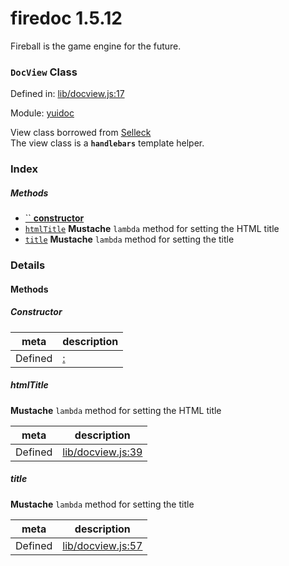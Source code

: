 
# firedoc 1.5.12

Fireball is the game engine for the future.

### `DocView` Class


Defined in: [lib/docview.js:17](../files/lib/docview.js.js)

Module: [yuidoc](../modules/yuidoc.md)




View class borrowed from [Selleck](https://github.com/rgrove/selleck)  
The view class is a **`handlebars`** template helper.

### Index



##### Methods

  - [`` **constructor**](#) 
  - [`htmlTitle`](#method-htmltitle) **Mustache** `lambda` method for setting the HTML title
  - [`title`](#method-title) **Mustache** `lambda` method for setting the title





### Details




<!-- Method Block -->
#### Methods

##### Constructor

##### 



| meta | description |
|------|-------------|
| Defined | [:]() |



##### htmlTitle

**Mustache** `lambda` method for setting the HTML title

| meta | description |
|------|-------------|
| Defined | [lib/docview.js:39](../files/lib_docview.js.md#l39) |



##### title

**Mustache** `lambda` method for setting the title

| meta | description |
|------|-------------|
| Defined | [lib/docview.js:57](../files/lib_docview.js.md#l57) |




